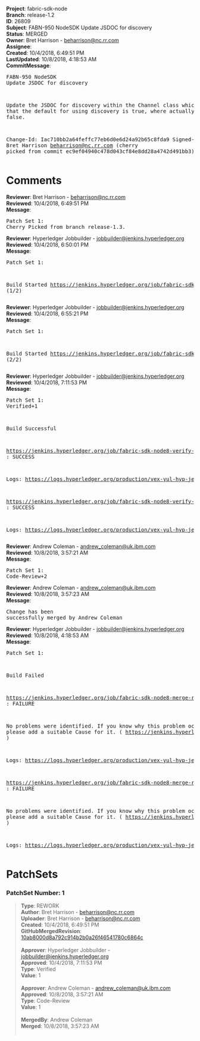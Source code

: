 <strong>Project</strong>: fabric-sdk-node<br><strong>Branch</strong>: release-1.2<br><strong>ID</strong>: 26809<br><strong>Subject</strong>: FABN-950 NodeSDK Update JSDOC for discovery<br><strong>Status</strong>: MERGED<br><strong>Owner</strong>: Bret Harrison - beharrison@nc.rr.com<br><strong>Assignee</strong>:<br><strong>Created</strong>: 10/4/2018, 6:49:51 PM<br><strong>LastUpdated</strong>: 10/8/2018, 4:18:53 AM<br><strong>CommitMessage</strong>:<br><pre>FABN-950 NodeSDK Update JSDOC for discovery

Update the JSDOC for discovery within the Channel
class which stated that the default for using discovery
is  true, where actually it is false.

Change-Id: Iac710bb2a64feffc77eb6d0e6d24a92b65c8fda9
Signed-off-by: Bret Harrison <beharrison@nc.rr.com>
(cherry picked from commit ec9ef04940c478d043cf84e8dd28a4742d491bb3)
</pre><h1>Comments</h1><strong>Reviewer</strong>: Bret Harrison - beharrison@nc.rr.com<br><strong>Reviewed</strong>: 10/4/2018, 6:49:51 PM<br><strong>Message</strong>: <pre>Patch Set 1: Cherry Picked from branch release-1.3.</pre><strong>Reviewer</strong>: Hyperledger Jobbuilder - jobbuilder@jenkins.hyperledger.org<br><strong>Reviewed</strong>: 10/4/2018, 6:50:01 PM<br><strong>Message</strong>: <pre>Patch Set 1:

Build Started https://jenkins.hyperledger.org/job/fabric-sdk-node8-verify-release-1.2-s390x/30/ (1/2)</pre><strong>Reviewer</strong>: Hyperledger Jobbuilder - jobbuilder@jenkins.hyperledger.org<br><strong>Reviewed</strong>: 10/4/2018, 6:55:21 PM<br><strong>Message</strong>: <pre>Patch Set 1:

Build Started https://jenkins.hyperledger.org/job/fabric-sdk-node8-verify-release-1.2-x86_64/31/ (2/2)</pre><strong>Reviewer</strong>: Hyperledger Jobbuilder - jobbuilder@jenkins.hyperledger.org<br><strong>Reviewed</strong>: 10/4/2018, 7:11:53 PM<br><strong>Message</strong>: <pre>Patch Set 1: Verified+1

Build Successful 

https://jenkins.hyperledger.org/job/fabric-sdk-node8-verify-release-1.2-s390x/30/ : SUCCESS

Logs: https://logs.hyperledger.org/production/vex-yul-hyp-jenkins-3/fabric-sdk-node8-verify-release-1.2-s390x/30

https://jenkins.hyperledger.org/job/fabric-sdk-node8-verify-release-1.2-x86_64/31/ : SUCCESS

Logs: https://logs.hyperledger.org/production/vex-yul-hyp-jenkins-3/fabric-sdk-node8-verify-release-1.2-x86_64/31</pre><strong>Reviewer</strong>: Andrew Coleman - andrew_coleman@uk.ibm.com<br><strong>Reviewed</strong>: 10/8/2018, 3:57:21 AM<br><strong>Message</strong>: <pre>Patch Set 1: Code-Review+2</pre><strong>Reviewer</strong>: Andrew Coleman - andrew_coleman@uk.ibm.com<br><strong>Reviewed</strong>: 10/8/2018, 3:57:23 AM<br><strong>Message</strong>: <pre>Change has been successfully merged by Andrew Coleman</pre><strong>Reviewer</strong>: Hyperledger Jobbuilder - jobbuilder@jenkins.hyperledger.org<br><strong>Reviewed</strong>: 10/8/2018, 4:18:53 AM<br><strong>Message</strong>: <pre>Patch Set 1:

Build Failed 

https://jenkins.hyperledger.org/job/fabric-sdk-node8-merge-release-1.2-s390x/8/ : FAILURE

No problems were identified. If you know why this problem occurred, please add a suitable Cause for it. ( https://jenkins.hyperledger.org/job/fabric-sdk-node8-merge-release-1.2-s390x/8/ )

Logs: https://logs.hyperledger.org/production/vex-yul-hyp-jenkins-3/fabric-sdk-node8-merge-release-1.2-s390x/8

https://jenkins.hyperledger.org/job/fabric-sdk-node8-merge-release-1.2-x86_64/9/ : FAILURE

No problems were identified. If you know why this problem occurred, please add a suitable Cause for it. ( https://jenkins.hyperledger.org/job/fabric-sdk-node8-merge-release-1.2-x86_64/9/ )

Logs: https://logs.hyperledger.org/production/vex-yul-hyp-jenkins-3/fabric-sdk-node8-merge-release-1.2-x86_64/9</pre><h1>PatchSets</h1><h3>PatchSet Number: 1</h3><blockquote><strong>Type</strong>: REWORK<br><strong>Author</strong>: Bret Harrison - beharrison@nc.rr.com<br><strong>Uploader</strong>: Bret Harrison - beharrison@nc.rr.com<br><strong>Created</strong>: 10/4/2018, 6:49:51 PM<br><strong>GitHubMergedRevision</strong>: [10ab8000d8a792c914b2b0a26f46541780c6864c](https://github.com/hyperledger-gerrit-archive/fabric-sdk-node/commit/10ab8000d8a792c914b2b0a26f46541780c6864c)<br><br><strong>Approver</strong>: Hyperledger Jobbuilder - jobbuilder@jenkins.hyperledger.org<br><strong>Approved</strong>: 10/4/2018, 7:11:53 PM<br><strong>Type</strong>: Verified<br><strong>Value</strong>: 1<br><br><strong>Approver</strong>: Andrew Coleman - andrew_coleman@uk.ibm.com<br><strong>Approved</strong>: 10/8/2018, 3:57:21 AM<br><strong>Type</strong>: Code-Review<br><strong>Value</strong>: 1<br><br><strong>MergedBy</strong>: Andrew Coleman<br><strong>Merged</strong>: 10/8/2018, 3:57:23 AM<br><br></blockquote>